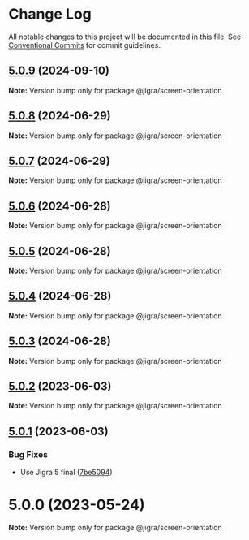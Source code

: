 # Change Log

All notable changes to this project will be documented in this file.
See [Conventional Commits](https://conventionalcommits.org) for commit guidelines.

## [5.0.9](https://github.com/familyjs/jigra-plugins/compare/@jigra/screen-orientation@5.0.8...@jigra/screen-orientation@5.0.9) (2024-09-10)

**Note:** Version bump only for package @jigra/screen-orientation

## [5.0.8](https://github.com/familyjs/jigra-plugins/compare/@jigra/screen-orientation@5.0.7...@jigra/screen-orientation@5.0.8) (2024-06-29)

**Note:** Version bump only for package @jigra/screen-orientation

## [5.0.7](https://github.com/familyjs/jigra-plugins/compare/@jigra/screen-orientation@5.0.6...@jigra/screen-orientation@5.0.7) (2024-06-29)

**Note:** Version bump only for package @jigra/screen-orientation

## [5.0.6](https://github.com/familyjs/jigra-plugins/compare/@jigra/screen-orientation@5.0.5...@jigra/screen-orientation@5.0.6) (2024-06-28)

**Note:** Version bump only for package @jigra/screen-orientation

## [5.0.5](https://github.com/familyjs/jigra-plugins/compare/@jigra/screen-orientation@5.0.4...@jigra/screen-orientation@5.0.5) (2024-06-28)

**Note:** Version bump only for package @jigra/screen-orientation

## [5.0.4](https://github.com/familyjs/jigra-plugins/compare/@jigra/screen-orientation@5.0.3...@jigra/screen-orientation@5.0.4) (2024-06-28)

**Note:** Version bump only for package @jigra/screen-orientation

## [5.0.3](https://github.com/familyjs/jigra-plugins/compare/@jigra/screen-orientation@5.0.2...@jigra/screen-orientation@5.0.3) (2024-06-28)

**Note:** Version bump only for package @jigra/screen-orientation

## [5.0.2](https://github.com/familyjs/jigra-plugins/compare/@jigra/screen-orientation@5.0.1...@jigra/screen-orientation@5.0.2) (2023-06-03)

**Note:** Version bump only for package @jigra/screen-orientation

## [5.0.1](https://github.com/familyjs/jigra-plugins/compare/@jigra/screen-orientation@5.0.0...@jigra/screen-orientation@5.0.1) (2023-06-03)

### Bug Fixes

- Use Jigra 5 final ([7be5094](https://github.com/familyjs/jigra-plugins/commit/7be509425c5cc9f21b1f9e78794b2c6b76ca7702))

# 5.0.0 (2023-05-24)

**Note:** Version bump only for package @jigra/screen-orientation
